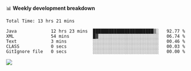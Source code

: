 

📊 **Weekly development breakdown**
<!--START_SECTION:waka-->

```text
Total Time: 13 hrs 21 mins

Java             12 hrs 23 mins  ███████████████████████▒░   92.77 %
XML              54 mins         █▓░░░░░░░░░░░░░░░░░░░░░░░   06.74 %
Text             3 mins          ░░░░░░░░░░░░░░░░░░░░░░░░░   00.46 %
CLASS            0 secs          ░░░░░░░░░░░░░░░░░░░░░░░░░   00.03 %
GitIgnore file   0 secs          ░░░░░░░░░░░░░░░░░░░░░░░░░   00.00 %
```

<!--END_SECTION:waka-->

<p align="left" dir="auto">
  <a href="#">
    <img src="https://github-readme-stats.vercel.app/api?username=JiHongYuan&show_icons=true&inc">
  </a>
</p>
